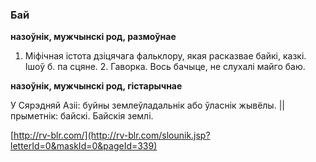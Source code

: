 ### Бай
**назоўнік, мужчынскі род, размоўнае**

1. Міфічная істота дзіцячага фальклору, якая расказвае байкі, казкі. Ішоў б. па сцяне. 2. Гаворка. Вось бачыце, не слухалі майго баю.

**назоўнік, мужчынскі род, гістарычнае**

У Сярэдняй Азіі: буйны землеўладальнік або ўласнік жывёлы. || прыметнік: байскі. Байскія землі.

<a rel="author">[http://rv-blr.com/](http://rv-blr.com/slounik.jsp?letterId=0&maskId=0&pageId=339)</a>
